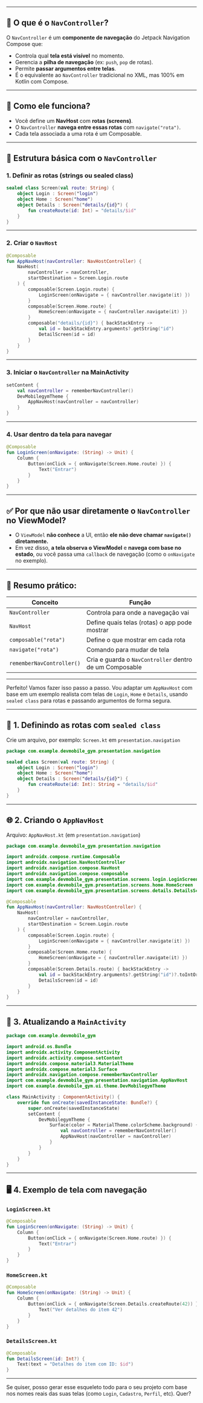 
---

## 🚀 O que é o `NavController`?

O `NavController` é um **componente de navegação** do Jetpack Navigation Compose que:
- Controla qual **tela está visível** no momento.
- Gerencia a **pilha de navegação** (ex: `push`, `pop` de rotas).
- Permite **passar argumentos entre telas**.
- É o equivalente ao `NavController` tradicional no XML, mas 100% em Kotlin com Compose.

---

## 🔁 Como ele funciona?

- Você define um **NavHost** com **rotas (screens)**.
- O `NavController` **navega entre essas rotas** com `navigate("rota")`.
- Cada tela associada a uma rota é um Composable.

---

## 🧱 Estrutura básica com o `NavController`

### 1. Definir as rotas (strings ou sealed class)

```kotlin
sealed class Screen(val route: String) {
    object Login : Screen("login")
    object Home : Screen("home")
    object Details : Screen("details/{id}") {
        fun createRoute(id: Int) = "details/$id"
    }
}
```

---

### 2. Criar o `NavHost`

```kotlin
@Composable
fun AppNavHost(navController: NavHostController) {
    NavHost(
        navController = navController,
        startDestination = Screen.Login.route
    ) {
        composable(Screen.Login.route) {
            LoginScreen(onNavigate = { navController.navigate(it) })
        }
        composable(Screen.Home.route) {
            HomeScreen(onNavigate = { navController.navigate(it) })
        }
        composable("details/{id}") { backStackEntry ->
            val id = backStackEntry.arguments?.getString("id")
            DetailScreen(id = id)
        }
    }
}
```

---

### 3. Iniciar o `NavController` na MainActivity

```kotlin
setContent {
    val navController = rememberNavController()
    DevMobilegymTheme {
        AppNavHost(navController = navController)
    }
}
```

---

### 4. Usar dentro da tela para navegar

```kotlin
@Composable
fun LoginScreen(onNavigate: (String) -> Unit) {
    Column {
        Button(onClick = { onNavigate(Screen.Home.route) }) {
            Text("Entrar")
        }
    }
}
```

---

## ✅ Por que não usar diretamente o `NavController` no ViewModel?

- O `ViewModel` **não conhece** a UI, então **ele não deve chamar `navigate()` diretamente.**
- Em vez disso, **a tela observa o ViewModel** e **navega com base no estado**, ou você passa uma `callback` de navegação (como o `onNavigate` no exemplo).

---

## 🧠 Resumo prático:

| Conceito                  | Função                                                        |
|--------------------------|---------------------------------------------------------------|
| `NavController`          | Controla para onde a navegação vai                            |
| `NavHost`                | Define quais telas (rotas) o app pode mostrar                 |
| `composable("rota")`     | Define o que mostrar em cada rota                             |
| `navigate("rota")`       | Comando para mudar de tela                                    |
| `rememberNavController()`| Cria e guarda o `NavController` dentro de um Composable       |

---

Perfeito! Vamos fazer isso passo a passo. Vou adaptar um `AppNavHost` com base em um exemplo realista com telas de `Login`, `Home` e `Details`, usando `sealed class` para rotas e passando argumentos de forma segura.

---

## 🧱 1. Definindo as rotas com `sealed class`

Crie um arquivo, por exemplo: `Screen.kt` em `presentation.navigation`

```kotlin
package com.example.devmobile_gym.presentation.navigation

sealed class Screen(val route: String) {
    object Login : Screen("login")
    object Home : Screen("home")
    object Details : Screen("details/{id}") {
        fun createRoute(id: Int): String = "details/$id"
    }
}
```

---

## 🌐 2. Criando o `AppNavHost`

Arquivo: `AppNavHost.kt` (em `presentation.navigation`)

```kotlin
package com.example.devmobile_gym.presentation.navigation

import androidx.compose.runtime.Composable
import androidx.navigation.NavHostController
import androidx.navigation.compose.NavHost
import androidx.navigation.compose.composable
import com.example.devmobile_gym.presentation.screens.login.LoginScreen
import com.example.devmobile_gym.presentation.screens.home.HomeScreen
import com.example.devmobile_gym.presentation.screens.details.DetailsScreen

@Composable
fun AppNavHost(navController: NavHostController) {
    NavHost(
        navController = navController,
        startDestination = Screen.Login.route
    ) {
        composable(Screen.Login.route) {
            LoginScreen(onNavigate = { navController.navigate(it) })
        }
        composable(Screen.Home.route) {
            HomeScreen(onNavigate = { navController.navigate(it) })
        }
        composable(Screen.Details.route) { backStackEntry ->
            val id = backStackEntry.arguments?.getString("id")?.toIntOrNull()
            DetailsScreen(id = id)
        }
    }
}
```

---

## 🧭 3. Atualizando a `MainActivity`

```kotlin
package com.example.devmobile_gym

import android.os.Bundle
import androidx.activity.ComponentActivity
import androidx.activity.compose.setContent
import androidx.compose.material3.MaterialTheme
import androidx.compose.material3.Surface
import androidx.navigation.compose.rememberNavController
import com.example.devmobile_gym.presentation.navigation.AppNavHost
import com.example.devmobile_gym.ui.theme.DevMobilegymTheme

class MainActivity : ComponentActivity() {
    override fun onCreate(savedInstanceState: Bundle?) {
        super.onCreate(savedInstanceState)
        setContent {
            DevMobilegymTheme {
                Surface(color = MaterialTheme.colorScheme.background) {
                    val navController = rememberNavController()
                    AppNavHost(navController = navController)
                }
            }
        }
    }
}
```

---

## 🖥️ 4. Exemplo de tela com navegação

### `LoginScreen.kt`

```kotlin
@Composable
fun LoginScreen(onNavigate: (String) -> Unit) {
    Column {
        Button(onClick = { onNavigate(Screen.Home.route) }) {
            Text("Entrar")
        }
    }
}
```

### `HomeScreen.kt`

```kotlin
@Composable
fun HomeScreen(onNavigate: (String) -> Unit) {
    Column {
        Button(onClick = { onNavigate(Screen.Details.createRoute(42)) }) {
            Text("Ver detalhes do item 42")
        }
    }
}
```

### `DetailsScreen.kt`

```kotlin
@Composable
fun DetailsScreen(id: Int?) {
    Text(text = "Detalhes do item com ID: $id")
}
```

---

Se quiser, posso gerar esse esqueleto todo para o seu projeto com base nos nomes reais das suas telas (como `Login`, `Cadastro`, `Perfil`, etc). Quer?